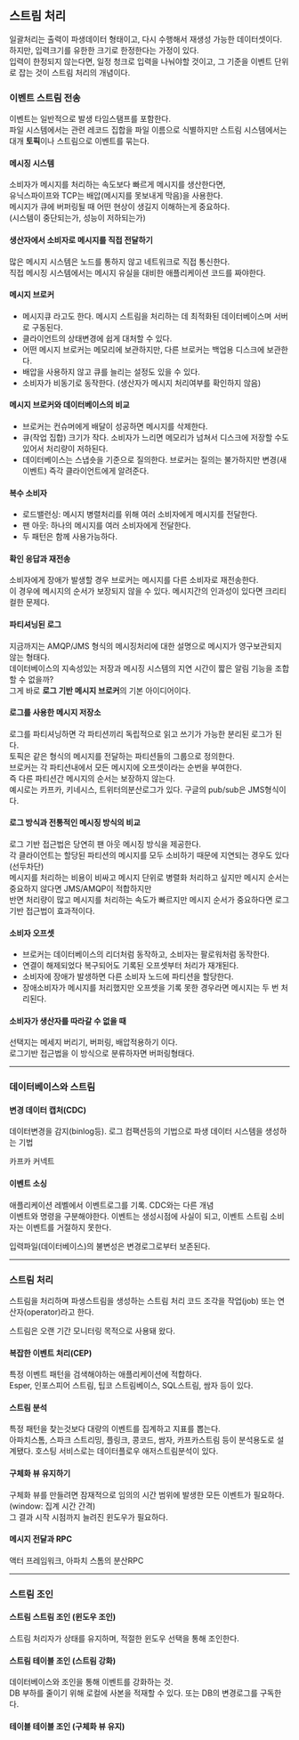 ## 스트림 처리

일괄처리는 출력이 파생데이터 형태이고, 다시 수행해서 재생성 가능한 데이터셋이다.  
하지만, 입력크기를 유한한 크기로 한정한다는 가정이 있다.  
입력이 한정되지 않는다면, 일정 청크로 입력을 나눠야할 것이고, 그 기준을 이벤트 단위로 잡는 것이 스트림 처리의 개념이다.

### 이벤트 스트림 전송

이벤트는 일반적으로 발생 타임스탬프를 포함한다.  
파일 시스템에서는 관련 레코드 집합을 파일 이름으로 식별하지만 스트림 시스템에서는 대개 **토픽**이나 스트림으로 이벤트를 묶는다.

#### 메시징 시스템

소비자가 메시지를 처리하는 속도보다 빠르게 메시지를 생산한다면,  
유닉스파이프와 TCP는 배압(메시지를 못보내게 막음)을 사용한다.  
메시지가 큐에 버퍼링될 때 어떤 현상이 생길지 이해하는게 중요하다.  
(시스템이 중단되는가, 성능이 저하되는가)

#### 생산자에서 소비자로 메시지를 직접 전달하기

많은 메시지 시스템은 노드를 통하지 않고 네트워크로 직접 통신한다.  
직접 메시징 시스템에서는 메시지 유실을 대비한 애플리케이션 코드를 짜야한다.

#### 메시지 브로커

- 메시지큐 라고도 한다. 메시지 스트림을 처리하는 데 최적화된 데이터베이스며 서버로 구동된다.
- 클라이언트의 상태변경에 쉽게 대처할 수 있다.
- 어떤 메시지 브로커는 메모리에 보관하지만, 다른 브로커는 백업용 디스크에 보관한다.
- 배압을 사용하지 않고 큐를 늘리는 설정도 있을 수 있다.
- 소비자가 비동기로 동작한다. (생산자가 메시지 처리여부를 확인하지 않음)

#### 메시지 브로커와 데이터베이스의 비교

- 브로커는 컨슈머에게 배달이 성공하면 메시지를 삭제한다.
- 큐(작업 집합) 크기가 작다. 소비자가 느리면 메모리가 넘쳐서 디스크에 저장할 수도 있어서 처리량이 저하된다.
- 데이터베이스는 스냅숏을 기준으로 질의한다. 브로커는 질의는 불가하지만 변경(새 이벤트) 즉각 클라이언트에게 알려준다.

#### 복수 소비자

- 로드밸런싱: 메시지 병렬처리를 위해 여러 소비자에게 메시지를 전달한다.
- 팬 아웃: 하나의 메시지를 여러 소비자에게 전달한다.
- 두 패턴은 함께 사용가능하다.

#### 확인 응답과 재전송

소비자에게 장애가 발생할 경우 브로커는 메시지를 다른 소비자로 재전송한다.  
이 경우에 메시지의 순서가 보장되지 않을 수 있다. 메시지간의 인과성이 있다면 크리티컬한 문제다.

#### 파티셔닝된 로그

지금까지는 AMQP/JMS 형식의 메시징처리에 대한 설명으로 메시지가 영구보관되지 않는 형태다.  
데이터베이스의 지속성있는 저장과 메시징 시스템의 지연 시간이 짧은 알림 기능을 조합할 수 없을까?  
그게 바로 **로그 기반 메시지 브로커**의 기본 아이디어이다.

#### 로그를 사용한 메시지 저장소

로그를 파티셔닝하면 각 파티션끼리 독립적으로 읽고 쓰기가 가능한 분리된 로그가 된다.  
토픽은 같은 형식의 메시지를 전달하는 파티션들의 그룹으로 정의한다.  
브로커는 각 파티션내에서 모든 메시지에 오프셋이라는 순번을 부여한다.  
즉 다른 파티션간 메시지의 순서는 보장하지 않는다.  
예시로는 카프카, 키네시스, 트위터의분산로그가 있다. 구글의 pub/sub은 JMS형식이다.

#### 로그 방식과 전통적인 메시징 방식의 비교

로그 기반 접근법은 당연히 팬 아웃 메시징 방식을 제공한다.  
각 클라이언트는 할당된 파티션의 메시지를 모두 소비하기 때문에 지연되는 경우도 있다(선두차단)  
메시지를 처리하는 비용이 비싸고 메시지 단위로 병렬화 처리하고 싶지만 메시지 순서는 중요하지 않다면 JMS/AMQP이 적합하지만  
반면 처리량이 많고 메시지를 처리하는 속도가 빠르지만 메시지 순서가 중요하다면 로그 기반 접근법이 효과적이다.

#### 소비자 오프셋

- 브로커는 데이터베이스의 리더처럼 동작하고, 소비자는 팔로워처럼 동작한다.
- 연결이 해제되었다 복구되어도 기록된 오프셋부터 처리가 재개된다.
- 소비자에 장애가 발생하면 다른 소비자 노드에 파티션을 할당한다.
- 장애소비자가 메시지를 처리했지만 오프셋을 기록 못한 경우라면 메시지는 두 번 처리된다.

#### 소비자가 생산자를 따라갈 수 없을 때

선택지는 메세지 버리기, 버퍼링, 배압적용하기 이다.  
로그기반 접근법을 이 방식으로 분류하자면 버퍼링형태다.

---

### 데이터베이스와 스트림

#### 변경 데이터 캡처(CDC)

데이터변경을 감지(binlog등). 로그 컴팩션등의 기법으로 파생 데이터 시스템을 생성하는 기법

카프카 커넥트

#### 이벤트 소싱

애플리케이션 레벨에서 이벤트로그를 기록. CDC와는 다른 개념  
이벤트와 명령을 구분해야한다. 이벤트는 생성시점에 사실이 되고, 이벤트 스트림 소비자는 이벤트를 거절하지 못한다.

입력파일(데이터베이스)의 불변성은 변경로그로부터 보존된다.

---

### 스트림 처리

스트림을 처리하며 파생스트림을 생성하는 스트림 처리 코드 조각을 작업(job) 또는 연산자(operator)라고 한다.

스트림은 오랜 기간 모니터링 목적으로 사용돼 왔다.

#### 복잡한 이벤트 처리(CEP)

특정 이벤트 패턴을 검색해야하는 애플리케이션에 적합하다.  
Esper, 인포스피어 스트림, 팁코 스트림베이스, SQL스트림, 쌈자 등이 있다.

#### 스트림 분석

특정 패턴을 찾는것보다 대량의 이벤트를 집계하고 지표를 뽑는다.  
아파치스톰, 스파크 스트리밍, 플링크, 콩코드, 쌈자, 카프카스트림 등이 분석용도로 설계됐다. 호스팅 서비스로는 데이터플로우 애저스트림분석이 있다.

#### 구체화 뷰 유지하기

구체화 뷰를 만들려면 잠재적으로 임의의 시간 범위에 발생한 모든 이벤트가 필요하다. (window: 집계 시간 간격)  
그 결과 시작 시점까지 늘려진 윈도우가 필요하다.

#### 메시지 전달과 RPC

액터 프레임워크, 아파치 스톰의 분산RPC

---

### 스트림 조인

#### 스트림 스트림 조인 (윈도우 조인)

스트림 처리자가 상태를 유지하며, 적절한 윈도우 선택을 통해 조인한다.

#### 스트림 테이블 조인 (스트림 강화)

데이터베이스와 조인을 통해 이벤트를 강화하는 것.  
DB 부하를 줄이기 위해 로컬에 사본을 적재할 수 있다.
또는 DB의 변경로그를 구독한다.

#### 테이블 테이블 조인 (구체화 뷰 유지)
